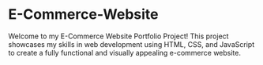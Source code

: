 # E-Commerce-Website
Welcome to my E-Commerce Website Portfolio Project! This project showcases my skills in web development using HTML, CSS, and JavaScript to create a fully functional and visually appealing e-commerce website.
